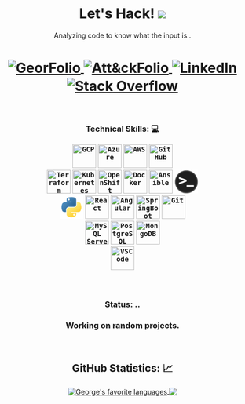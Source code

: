 <!-- Title -->
<h1 align="center">Let's Hack! 
  <img src="https://img.icons8.com/cotton/64/000000/hacking.png" width="30px">
</h1>


<!-- Quote -->
<p align="center">Analyzing code to know what the input is..</p>
  
  <!-- Social Network -->
<h1 align="center">
<a href="https://georgegxx.github.io">
  <img align="center" 
       title="GeorFolio" 
       width="22px" 
       src="https://img.icons8.com/fluency/48/domain.png" />
  </a>

  <a href="https://georgegxx.gitlab.io">
  <img align="center" 
       title="Att&ckFolio" 
       width="22px" 
       src="https://img.icons8.com/color/48/000000/hacking.png" />
  </a>

<a href="https://www.linkedin.com/in/albertoarevalo">
  <img align="center"
       title="LinkedIn" 
       width="22px" 
       src="https://user-images.githubusercontent.com/55005374/103146171-312a4c00-470b-11eb-8839-992580bb8206.png" />
  </a>
  
<a href="https://es.stackoverflow.com/users/167387/george-g?tab=profile">
  <img align="center" 
       title="Stack Overflow" 
       width="22px" 
       src="https://user-images.githubusercontent.com/55005374/103146236-e52bd700-470b-11eb-861e-e6f549b02b88.png" />
  </a>
  
<!-- <a href="mailto:jorge.gallaga@protonmail.com">
  <img align="center" 
       title="ProtonMail" 
       width="22px" 
       src="https://img.icons8.com/fluency/96/000000/protonmail.png" />
  </a> -->
</h1>

<!-- Background -->

<!-- I do add this "&nbsp;" because I can't center the GIFT, let me know if you know how do it -->
<!--&nbsp;&nbsp;&nbsp;&nbsp;&nbsp;&nbsp;&nbsp;&nbsp;&nbsp;&nbsp;&nbsp;&nbsp;&nbsp;&nbsp;&nbsp;&nbsp;&nbsp;&nbsp;&nbsp;&nbsp;&nbsp;&nbsp;&nbsp;&nbsp;&nbsp;&nbsp;&nbsp;&nbsp;&nbsp;&nbsp;-->
<!--![ezgif com-gif-maker](https://i.imgur.com/14CEAIP.png)-->
<!-- ![](./img/banner.gif) -->
<!-- [GeorFolio](https://georgegxx.github.io) | [Att&ckFolio](https://georgegxx.gitlab.io) -->

&nbsp;

<!-- Technical Skills -->
<p><H3 align="center"><strong> Technical Skills: 💻 </strong></p>
  
  <code><img width="48" height="48" src="https://img.icons8.com/nolan/64/google-cloud-platform.png" title="GCP"></code>
  <code><img width="48" height="48" src="https://img.icons8.com/color/48/000000/azure-1.png" title="Azure"></code>
  <code><img width="48" height="48" src="https://img.icons8.com/color/48/000000/amazon-web-services.png" title="AWS"></code>
  <code><img width="48" height="48" src="https://user-images.githubusercontent.com/55005374/103146218-b57ccf00-470b-11eb-8fcc-aa46cab9253f.png" title="GitHub"></code></br>
  <code><img width="48" height="48" src="https://img.icons8.com/fluency/48/terraform.png" title="Terraform"/></code>
  <code><img width="48" height="48" src="https://img.icons8.com/color/48/000000/kubernetes.png" title="Kubernetes"></code>
  <code><img width="48" height="48" src="https://img.icons8.com/color/48/000000/openshift.png" title="OpenShift"></code>
  <code><img width="48" height="48" src="https://img.icons8.com/nolan/64/docker.png" title="Docker"></code>
  <code><img width="48" height="48" src="https://img.icons8.com/color/48/000000/ansible.png" title="Ansible"></code>
  <code><img width="48" height="48" src="https://raw.githubusercontent.com/github/explore/80688e429a7d4ef2fca1e82350fe8e3517d3494d/topics/terminal/terminal.png" title="Bash"></code></br>
  <code><img width="48" height="48" src="https://raw.githubusercontent.com/github/explore/80688e429a7d4ef2fca1e82350fe8e3517d3494d/topics/python/python.png" title="Python"></code>
  <code><img width="48" height="48" src="https://img.icons8.com/plasticine/100/000000/react.png" title="React"></code>
  <code><img width="48" height="48" src="https://img.icons8.com/color/48/000000/angularjs.png" title="Angular"></code>
  <code><img width="48" height="48" src="https://img.icons8.com/office/40/undefined/spring-logo.png" title="SpringBoot"></code>
  <code><img width="48" height="48" src="https://img.icons8.com/color/48/000000/git.png" title="Git"></code></br>
  <code><img width="48" height="48" src="https://img.icons8.com/nolan/64/mysql.png" title="MySQL Server"></code>
  <code><img width="48" height="48" src="https://img.icons8.com/color/48/000000/postgreesql.png" title="PostgreSQL"></code>
  <code><img width="48" height="48" src="https://img.icons8.com/color/48/000000/mongodb.png" title="MongoDB"></code></br>
  <code><img width="48" height="48" src="https://user-images.githubusercontent.com/55005374/100187906-b7eecd80-2eae-11eb-8074-b65db8dfaecb.png" title="VSCode"></code>
  <p>
  <!-- <code><img width="48" height="48" src="https://img.icons8.com/color/48/undefined/redis.png" title="Redis"></code> -->
  <!-- <code><img width="48" height="48" src="https://img.icons8.com/color/48/000000/jenkins.png" title="Jenkins"></code> -->
  <!-- <code><img width="48" height="48" src="https://img.icons8.com/color/48/django.png" title="Django"></code> -->
  <!-- <code><img width="48" height="48" src="https://img.icons8.com/nolan/48/node-js.png" title="Node"></code> -->
  <!-- <code><img width="48" height="48" src="https://img.icons8.com/external-bearicons-gradient-bearicons/64/000000/external-Lambda-greek-alphabet-bearicons-gradient-bearicons.png" title="Serverless"></code> -->
  <!-- <code><img height="40" src="https://img.icons8.com/color/48/000000/hacking.png" title="Hacking"></code> -->
  <!-- <code><img height="40" src="https://img.icons8.com/color/48/000000/red-hat.png" title="RedHat"></code> -->
  <!-- <code><img height="40" src="https://user-images.githubusercontent.com/55005374/103146278-8ca90980-470c-11eb-90bd-8e20951c9146.png" title="Kali"></code> -->
  <!-- <code><img height="40" src="https://img.icons8.com/color/48/000000/splunk.png" title="Splunk"></code>   -->  
  <!-- <code><img height="40" src="https://img.icons8.com/nolan/64/ibm.png" title="IBM Cloud"></code> -->
  <!-- <code><img height="40" src="https://user-images.githubusercontent.com/55005374/101125531-160e6580-35bf-11eb-8256-f599b154f3ee.png"></code> -->  
  <!-- <code><img height="40" src="https://user-images.githubusercontent.com/55005374/95688411-345f7280-0bc7-11eb-9513-82e0452a81eb.png"></code> -->
  <!-- <code><img height="40" src="https://raw.githubusercontent.com/devicons/devicon/master/icons/java/java-original-wordmark.svg" title="Java"></code> -->
  <!-- <code><img height="40" src="https://img.icons8.com/color/48/000000/spring-logo.png" title="Spring"></code> -->
  <!-- <code><img height="40" src="https://img.icons8.com/nolan/64/flask.png" title="Flask"></code> -->
  <!-- <code><img height="40" src="https://user-images.githubusercontent.com/55005374/103146298-d98ce000-470c-11eb-973d-3ff9e1b90561.png" title="JavaScript"></code> -->
  <!-- <code><img height="40" src="https://img.icons8.com/color/48/000000/vue-js.png" title="Vue"></code> -->
  <!-- <code><img height="40" src="https://user-images.githubusercontent.com/55005374/95686779-5fdd5f80-0bbd-11eb-9a0b-8eb90d565518.png" title="SQL Server"></code> -->
  <!-- <code><img height="40" src="https://img.icons8.com/color/48/000000/oracle-logo.png" title="Oracle DB"></code> -->
  <!-- <code><img height="40" src="https://img.icons8.com/officexs/64/000000/java-eclipse.png" title="Eclipse IDE"></code> -->
  <!-- <code><img height="40" src="https://user-images.githubusercontent.com/55005374/95687670-51de0d80-0bc2-11eb-826b-83fb8c5ec221.png" title="IntelliJ IDEA Community"></code> -->
  </H3></p>
  
<!-- &nbsp;   -->

  <!-- Skills to learn -->
<!-- <p><H3 align="center"><strong>Skills to learn: 🌐</strong></p>
  <p>
  <code><img height="40" src="https://img.icons8.com/color/48/000000/golang.png" title="Golang"></code>
  <code><img height="40" src="https://img.icons8.com/color/48/000000/flutter.png" title="Flutter"></code>
  <code><img height="40" src="https://img.icons8.com/color/48/000000/firebase.png" title="Firebase"></code>  
  <code><img height="40" src="https://img.icons8.com/color/48/000000/ai.png" title="Artificial Intelligence"></code>
  <!--<code><img height="40" src="https://user-images.githubusercontent.com/55005374/95686219-bd6fad00-0bb9-11eb-9dfd-be7dd980d005.png"></code>-->
  <!--<code><img height="40" src="https://user-images.githubusercontent.com/55005374/101125928-05122400-35c0-11eb-836b-4c2e4de16070.png"></code>-->
  <!--<code><img height="40" src="https://user-images.githubusercontent.com/55005374/99864609-ecd6e980-2b69-11eb-8268-1a455c00eefe.png"></code>-->
  <!--<code><img height="40" src="https://user-images.githubusercontent.com/55005374/99864949-fbbe9b80-2b6b-11eb-8b5a-4ca8cd68261e.png"></code>-->
  <!--<code><img height="40" src="https://raw.githubusercontent.com/github/explore/80688e429a7d4ef2fca1e82350fe8e3517d3494d/topics/css/css.png"></code>
  </H3></p> -->

&nbsp;

<p><h3 align="center">Status: .. </h3></p>

<p><h3 align="center">Working on random projects.</h3></p>

&nbsp;

<!-- GitHub Stats -->
<H2 align="center"><strong>GitHub Statistics: 📈
  </strong>
</H2>
    <p align="center">
      <div align="center">
    </p>
    
<a href="https://github.com/GeorgeGxx?tab=repositories">
  <img align="center" 
       src="https://github-readme-stats.vercel.app/api/top-langs/?username=GeorgeGxx&layout=compact&show_icons=true&title_color=81a1c0&icon_color=79ff97&text_color=d5dbe6&bg_color=2e3440" 
       alt="George's favorite languages" />
</a>
  
<a href="https://github.com/GeorgeGxx">
  <img align="center"
       src="https://github-readme-stats.vercel.app/api?username=GeorgeGxx&show_icons=true&hide=contribs,prs&cache_seconds=86400&theme=nord" />
</a>
